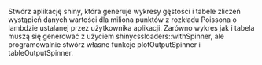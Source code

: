 Stwórz aplikację shiny, która generuje wykresy gęstości i tabele zliczeń wystąpień danych wartości dla miliona punktów z rozkładu Poissona o lambdzie ustalanej przez użytkownika aplikacji. Zarówno wykres jak i tabela muszą się generować z użyciem shinycssloaders::withSpinner, ale programowalnie stwórz własne funkcje plotOutputSpinner i tableOutputSpinner. 
